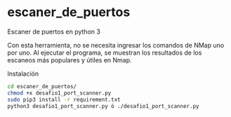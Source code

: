 # escaner_de_puertos
Escaner de puertos en python 3

Con esta herramienta, no se necesita ingresar los comandos de NMap uno por uno. 
Al ejecutar el programa, se muestran los resultados de los escaneos más populares y útiles en Nmap.

Instalación
```bash
cd escaner_de_puertos/
chmod +x desafio1_port_scanner.py
sudo pip3 install -r requirement.txt
python3 desafio1_port_scanner.py ó ./desafio1_port_scanner.py
```